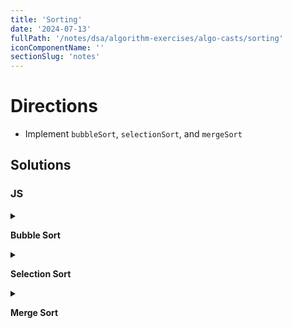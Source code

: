 ```yaml
---
title: 'Sorting'
date: '2024-07-13'
fullPath: '/notes/dsa/algorithm-exercises/algo-casts/sorting'
iconComponentName: ''
sectionSlug: 'notes'
---
```


# Directions

- Implement `bubbleSort`, `selectionSort`, and `mergeSort`

## Solutions

### JS

<details>

<summary>

**Bubble Sort**

</summary>

```javascript
function bubbleSort(arr) {
    for (let i = 0; i < arr.length; i++) {
        for (let j = 0; j < (arr.length - i - 1); j++) {
            if (arr[j] > arr[j+1]) {
                const lesser = arr[j+1];
                arr[j+1] = arr[j]
                arr[j] = lesser;
            }
        }
    }

    return arr;
}
```

</details>

<details>

<summary>

**Selection Sort**

</summary>

```javascript
function selectionSort(arr) {
    let lesser;

    for (let i = 0; i < arr.length; i++) {
        let indexOfMin = i;

        for (let j = i + 1; j < arr.length; j++) {
            if (arr[j] < arr[indexOfMin]) {
                indexOfMin = j;
            }
        }

        if (indexOfMin !== i) {
            lesser = arr[indexOfMin];
            arr[indexOfMin] = arr[i];
            arr[i] = lesser;
        }
    }

    return arr;
}
```

</details>

<details>

<summary>

**Merge Sort**

</summary>

```javascript
function mergeSort(arr) {
    if (arr.length === 1) {
        return arr;
    }

    const center = Math.floor(arr.length / 2);
    const left = arr.slice(0, center);
    const right = arr.slice(center);

    return merge(mergeSort(left), mergeSort(right));
}

function merge(left, right) {
    const results = [];

    while (left.length && right.length) {
        if (left[0] < right[0]) {
            results.push(left.shift());
        } else {
            results.push(right.shift());
        }
    }

    // NOTE: is the spread operator performant?
    return [...results, ...left, ...right];
}
```

</details>
